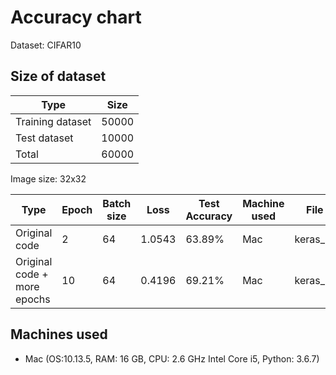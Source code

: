 # Accuracy chart

Dataset: CIFAR10

## Size of dataset

Type|Size|
|---|---|
|Training dataset| 50000|
|Test dataset| 10000|
|Total | 60000|

Image size: 32x32

|Type|Epoch|Batch size | Loss|Test Accuracy | Machine used | File name | 
|---|---|---|---|---|---|---|
|Original code | 2 | 64 | 1.0543 | 63.89% | Mac | keras_baseline |
|Original code + more epochs | 10 | 64 | 0.4196 | 69.21% | Mac | keras_2 |
 
## Machines used
* Mac (OS:10.13.5, RAM: 16 GB, CPU: 2.6 GHz Intel Core i5, Python: 3.6.7) 